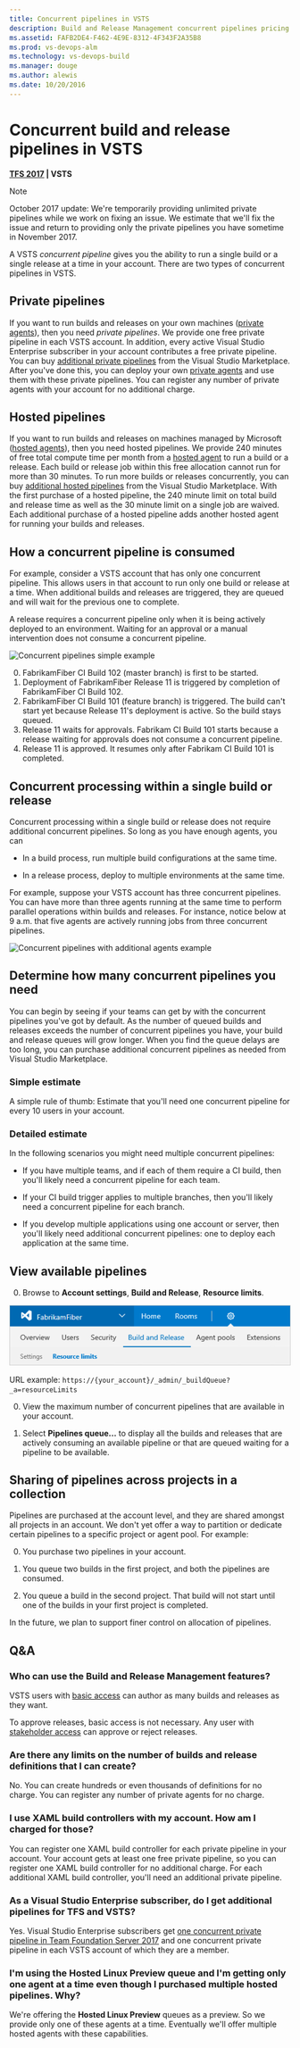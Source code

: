 ```yaml
---
title: Concurrent pipelines in VSTS
description: Build and Release Management concurrent pipelines pricing and availability in Visual Studio Team Services (VSTS)
ms.assetid: FAFB2DE4-F462-4E9E-8312-4F343F2A35B8
ms.prod: vs-devops-alm
ms.technology: vs-devops-build
ms.manager: douge
ms.author: alewis
ms.date: 10/20/2016
---
```

# Concurrent build and release pipelines in VSTS

**[TFS 2017](concurrent-pipelines-tfs.md) | VSTS**

> [!NOTE]
> October 2017 update: We're temporarily providing unlimited private pipelines while we work on fixing an issue. We estimate that we'll fix the issue and return to providing only the private pipelines you have sometime in November 2017.

A VSTS _concurrent pipeline_ gives you the ability to run a single build or a single release at a time in your account. There are two types of concurrent pipelines in VSTS.

## Private pipelines

If you want to run builds and releases on your own machines ([private agents](../agents/agents.md)), then you need _private pipelines_. We provide one free private pipeline in each VSTS account. In addition, every active Visual Studio Enterprise subscriber in your account contributes a free private pipeline. You can buy [additional private pipelines](https://marketplace.visualstudio.com/items?itemName=ms.build-release-private-pipelines) from the Visual Studio Marketplace. After you've done this, you can deploy your own [private agents](../../concepts/agents/agents.md) and use them with these private pipelines. You can register any number of private agents with your account for no additional charge.

## Hosted pipelines

If you want to run builds and releases on machines managed by Microsoft ([hosted agents](../../concepts/agents/hosted.md)), then you need hosted pipelines. We provide 240 minutes of free total compute time per month from a [hosted agent](../../concepts/agents/hosted.md) to run a build or a release. Each build or release job within this free allocation cannot run for more than 30 minutes. To run more builds or releases concurrently, you can buy [additional hosted pipelines](https://marketplace.visualstudio.com/items?itemName=ms.build-release-hosted-pipelines) from the Visual Studio Marketplace. With the first purchase of a hosted pipeline, the 240 minute limit on total build and release time as well as the 30 minute limit on a single job are waived. Each additional purchase of a hosted pipeline adds another hosted agent for running your builds and releases.

## How a concurrent pipeline is consumed

For example, consider a VSTS account that has only one concurrent pipeline. This allows users in that account to run only one build or release at a time. When additional builds and releases are triggered, they are queued and will wait for the previous one to complete.

A release requires a concurrent pipeline only when it is being actively deployed to an environment. Waiting for an approval or a manual intervention does not consume a concurrent pipeline.

![Concurrent pipelines simple example](_img/concurrent-pipelines-vsts/concurrent-pipelines-simple-example.png)

0. FabrikamFiber CI Build 102 (master branch) is first to be started.
0. Deployment of FabrikamFiber Release 11 is triggered by completion of FabrikamFiber CI Build 102.
0. FabrikamFiber CI Build 101 (feature branch) is triggered. The build can't start yet because Release 11's deployment is active. So the build stays queued.
0. Release 11 waits for approvals. Fabrikam CI Build 101 starts because a release waiting for approvals does not consume a concurrent pipeline.
0. Release 11 is approved. It resumes only after Fabrikam CI Build 101 is completed.

## Concurrent processing within a single build or release

Concurrent processing within a single build or release does not require additional concurrent pipelines. So long as you have enough agents, you can

* In a build process, run multiple build configurations at the same time.

* In a release process, deploy to multiple environments at the same time.

For example, suppose your VSTS account has three concurrent pipelines. You can have more than three agents running at the same time to perform parallel operations within builds and releases. For instance, notice below at 9 a.m. that five agents are actively running jobs from three concurrent pipelines.

![Concurrent pipelines with additional agents example](_img/concurrent-pipelines-vsts/concurrent-pipelines-with-additional-agents-example.png)

## Determine how many concurrent pipelines you need

You can begin by seeing if your teams can get by with the concurrent pipelines you've got by default. As the number of queued builds and releases exceeds the number of concurrent pipelines you have, your build and release queues will grow longer. When you find the queue delays are too long, you can purchase additional concurrent pipelines as needed from Visual Studio Marketplace.

### Simple estimate

A simple rule of thumb: Estimate that you'll need one concurrent pipeline for every 10 users in your account.

### Detailed estimate

In the following scenarios you might need multiple concurrent pipelines:

* If you have multiple teams, and if each of them require a CI build, then you'll likely need a  concurrent pipeline for each team.

* If your CI build trigger applies to multiple branches, then you'll likely need a concurrent pipeline for each branch.

* If you develop multiple applications using one account or server, then you'll likely need additional concurrent pipelines: one to deploy each application at the same time.

## View available pipelines

0. Browse to **Account settings**, **Build and Release**, **Resource limits**.

 ![control-panel-account-build-and-release-resource-limits](_img/concurrent-pipelines-vsts/control-panel-account-build-and-release-resource-limits.png)

 URL example: `https://{your_account}/_admin/_buildQueue?_a=resourceLimits`

0. View the maximum number of concurrent pipelines that are available in your account.

0. Select **Pipelines queue...** to display all the builds and releases that are actively consuming an available pipeline or that are queued waiting for a pipeline to be available.

## Sharing of pipelines across projects in a collection

Pipelines are purchased at the account level, and they are shared amongst all projects in an account. We don't yet offer a way to partition or dedicate certain pipelines to a specific project or agent pool. For example:

0. You purchase two pipelines in your account.

0. You queue two builds in the first project, and both the pipelines are consumed.

0. You queue a build in the second project. That build will not start until one of the builds in your first project is completed.

In the future, we plan to support finer control on allocation of pipelines.

## Q&A

### Who can use the Build and Release Management features?

VSTS users with [basic access](https://www.visualstudio.com/products/visual-studio-team-services-feature-matrix-vs) can author as many builds and releases as they want.

To approve releases, basic access is not necessary. Any user with [stakeholder access](../../../security/get-started-stakeholder.md) can approve or reject releases.

### Are there any limits on the number of builds and release definitions that I can create?

No. You can create hundreds or even thousands of definitions for no charge. You can register any number of private agents for no charge.

### I use XAML build controllers with my account. How am I charged for those?

You can register one XAML build controller for each private pipeline in your account. Your account gets at least one free private pipeline, so you can register one XAML build controller for no additional charge. For each additional XAML build controller, you'll need an additional private pipeline.

### As a Visual Studio Enterprise subscriber, do I get additional pipelines for TFS and VSTS?

Yes. Visual Studio Enterprise subscribers get [one concurrent private pipeline in Team Foundation Server 2017](concurrent-pipelines-tfs.md) and one concurrent private pipeline in each VSTS account of which they are a member.

### I'm using the Hosted Linux Preview queue and I'm getting only one agent at a time even though I purchased multiple hosted pipelines. Why?

We're offering the **Hosted Linux Preview** queues as a preview. So we provide only one of these agents at a time. Eventually we'll offer multiple hosted agents with these capabilities.
